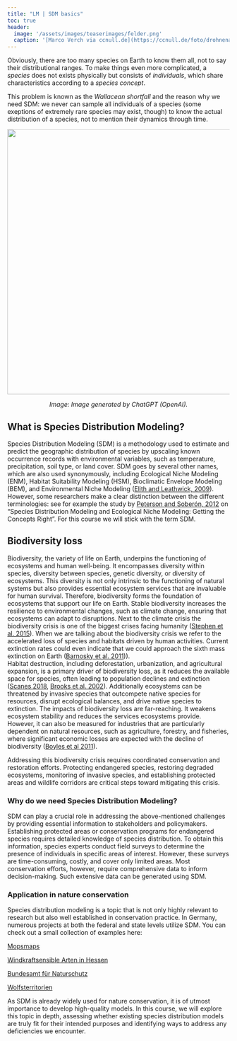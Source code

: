```yaml
---
title: "LM | SDM basics"
toc: true
header:
  image: '/assets/images/teaserimages/felder.png'
  caption: '[Marco Verch via ccnull.de](https://ccnull.de/foto/drohnenaufnahme-von-landwirtschaftlichen-feldern-mit-geometrischen-mustern/1105470). [CC-BY 2.0](https://creativecommons.org/licenses/by/2.0/de/). Image cropped.'
---
```


Obviously, there are too many species on Earth to know them all, not to say their distributional ranges. To make things even more complicated, a *species* does not exists physically but consists of *individuals*, which share characteristics according to a *species concept*.

This problem is known as the *Wallacean shortfall* and the reason why we need SDM: we never can sample all individuals of a species (some exeptions of extremely rare species may exist, though) to know the actual distribution of a species, not to mention their dynamics through time.

<div style="text-align:center"><img src="../assets/images/unit01/hsm.png"  width="600"/></div>
<p style="text-align: center; font-style: italic;">
Image: Image generated by ChatGPT (OpenAI).
</p>

## What is Species Distribution Modeling?

Species Distribution Modeling (SDM) is a methodology used to estimate and predict the geographic distribution of species by upscaling known occurrence records with environmental variables, such as temperature, precipitation, soil type, or land cover. SDM goes by several other names, which are also used synonymously, including Ecological Niche Modeling (ENM), Habitat Suitability Modeling (HSM), Bioclimatic Envelope Modeling (BEM), and Environmental Niche Modeling ([Elith and Leathwick, 2009](https://doi.org/10.1146/annurev.ecolsys.110308.120159)). However, some researchers make a clear distinction between the different terminologies: see for example the study by [Peterson and Soberón, 2012]( http://dx.doi.org/10.4322/natcon.2012.019) on “Species Distribution Modeling and Ecological Niche Modeling: Getting the Concepts Right”. For this course we will stick with the term SDM. 

## Biodiversity loss
Biodiversity, the variety of life on Earth, underpins the functioning of ecosystems and human well-being. It encompasses diversity within species, diversity between species, genetic diversity, or diversity of ecosystems. This diversity is not only intrinsic to the functioning of natural systems but also provides essential ecosystem services that are invaluable for human survival. Therefore, biodiversity forms the foundation of ecosystems that support our life on Earth. 
Stable biodiversity increases the resilience to environmental changes, such as climate change, ensuring that ecosystems can adapt to disruptions. Next to the climate crisis the biodiversity crisis is one of the biggest crises facing humanity ([Stephen et al. 2015]( https://doi.org/10.1126/science.1259855)). When we are talking about the biodiversity crisis we refer to the accelerated loss of species and habitats driven by human activities. Current extinction rates could even indicate that we could approach the sixth mass extinction on Earth ([Barnosky et al. 2011](https://doi.org/10.1038/nature09678))).  
Habitat destruction, including deforestation, urbanization, and agricultural expansion, is a primary driver of biodiversity loss, as it reduces the available space for species, often leading to population declines and extinction ([Scanes 2018]( https://doi.org/10.1016/B978-0-12-805247-1.00026-5), [Brooks et al. 2002]( https://doi.org/10.1046/j.1523-1739.2002.00530.x)). Additionally ecosystems can be threatened by invasive species that outcompete native species for resources, disrupt ecological balances, and drive native species to extinction. 
The impacts of biodiversity loss are far-reaching. It weakens ecosystem stability and reduces the services ecosystems provide.  However, it can also be measured for industries that are particularly dependent on natural resources, such as agriculture, forestry, and fisheries, where significant economic losses are expected with the decline of biodiversity ([Boyles et al 2011]( https://doi.org/10.1126/science.1201366)).  

Addressing this biodiversity crisis requires coordinated conservation and restoration efforts. Protecting endangered species, restoring degraded ecosystems, monitoring of invasive species, and establishing protected areas and wildlife corridors are critical steps toward mitigating this crisis. 

### Why do we need Species Distribution Modeling?
SDM can play a crucial role in addressing the above-mentioned challenges by providing essential information to stakeholders and policymakers. 
Establishing protected areas or conservation programs for endangered species requires detailed knowledge of species distribution. To obtain this information, species experts conduct field surveys to determine the presence of individuals in specific areas of interest. However, these surveys are time-consuming, costly, and cover only limited areas. Most conservation efforts, however, require comprehensive data to inform decision-making. Such extensive data can be generated using SDM.

### Application in nature conservation
Species distribution modeling is a topic that is not only highly relevant to research but also well established in conservation practice. In Germany, numerous projects at both the federal and state levels utilize SDM.
You can check out a small collection of examples here:

[Mopsmaps](https://map.mopsfledermaus.de/mopsmap)

[Windkraftsensible Arten in Hessen]( https://landwirtschaft.hessen.de/sites/landwirtschaft.hessen.de/files/2023-10/181023_HMUKLV_Windenergiesensible_Arten_web_bf.pdf)

[Bundesamt für Naturschutz]( https://www.bfn.de/projektsteckbriefe/habitatmodellierung-als-planungsgrundlage-fuer-den-artenschutz)

[Wolfsterritorien]( https://bfn.bsz-bw.de/frontdoor/deliver/index/docId/49/file/Skript_556.pdf)


As SDM is already widely used for nature conservation, it is of utmost importance to develop high-quality models. In this course, we will explore this topic in depth, assessing whether existing species distribution models are truly fit for their intended purposes and identifying ways to address any deficiencies we encounter.



